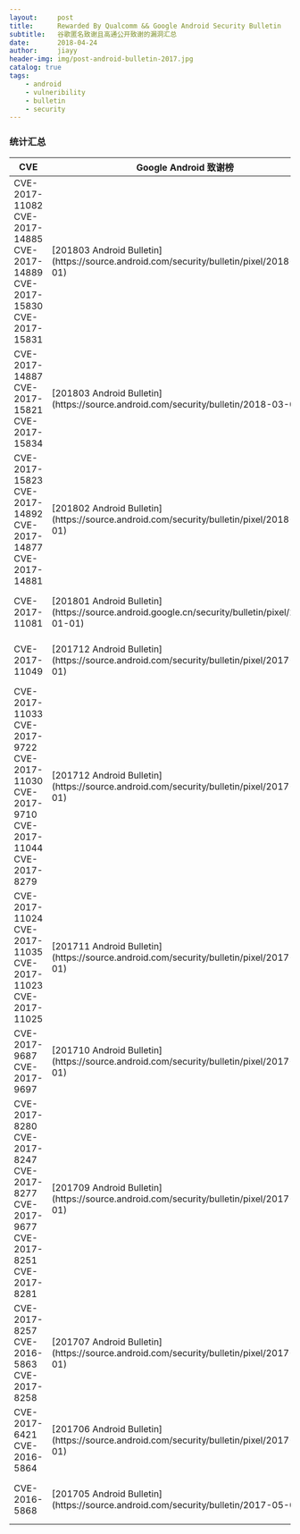 ```yaml
---
layout:     post
title:      Rewarded By Qualcomm && Google Android Security Bulletin 
subtitle:   谷歌匿名致谢且高通公开致谢的漏洞汇总
date:       2018-04-24
author:     jiayy
header-img: img/post-android-bulletin-2017.jpg
catalog: true
tags:
    - android
    - vulneribility
    - bulletin
    - security
---
```


### 统计汇总

<table><thead>
<tr>
<th>CVE</th>
<th>Google Android 致谢榜</th>
<th>Qualcomm 致谢榜</th>
</tr>
</thead><tbody>
<tr>
<td>
CVE-2017-11082
CVE-2017-14885
CVE-2017-14889
CVE-2017-15830
CVE-2017-15831
</td>
<td> [201803 Android Bulletin](https://source.android.com/security/bulletin/pixel/2018-03-01) </td>
<td> [201803 Qualcomm Bulletin](https://www.codeaurora.org/security-bulletin/2018/03/29/march-2018-code-aurora-security-bulletin)</td>
</tr>
<tr>
<td>
CVE-2017-14887
CVE-2017-15821
CVE-2017-15834
</td>
<td> [201803 Android Bulletin](https://source.android.com/security/bulletin/2018-03-01)</td>
<td> [201803 Qualcomm Bulletin](https://www.codeaurora.org/security-bulletin/2018/03/29/march-2018-code-aurora-security-bulletin)</td>
</tr>
<tr>
<td>
CVE-2017-15823
CVE-2017-14892
CVE-2017-14877
CVE-2017-14881
</td>
<td>[201802 Android Bulletin](https://source.android.com/security/bulletin/pixel/2018-02-01)</td>
<td>[201802 Qualcomm Bulletin](https://www.codeaurora.org/security-bulletin/2018/02/16/february-2018-code-aurora-security-bulletin)</td>
</tr>
<tr>
<td>CVE-2017-11081</td>
<td>[201801 Android Bulletin](https://source.android.google.cn/security/bulletin/pixel/2018-01-01)</td>
<td>[201801 Qualcomm Bulletin](https://www.codeaurora.org/security-bulletin/2018/01/26/january-2018-code-aurora-security-bulletin)</td>
</tr>
<tr>
<td>CVE-2017-11049</td>
<td>[201712 Android Bulletin](https://source.android.com/security/bulletin/pixel/2017-12-01)</td>
<td>[201802 Qualcomm Bulletin](https://www.codeaurora.org/security-bulletin/2018/02/16/february-2018-code-aurora-security-bulletin)</td>
</tr>
<tr>
<td>
CVE-2017-11033
CVE-2017-9722
CVE-2017-11030
CVE-2017-9710
CVE-2017-11044
CVE-2017-8279
</td>
<td>[201712 Android Bulletin](https://source.android.com/security/bulletin/pixel/2017-12-01)</td>
<td>[201712 Qualcomm Bulletin](https://www.codeaurora.org/security-bulletin/2017/12/14/december-2017-security-bulletin)</td>
</tr>
<tr>
<td>
CVE-2017-11024
CVE-2017-11035
CVE-2017-11023
CVE-2017-11025
</td>
<td>[201711 Android Bulletin](https://source.android.com/security/bulletin/pixel/2017-11-01)</td>
<td>[201712 Qualcomm Bulletin](https://www.codeaurora.org/security-bulletin/2017/12/14/december-2017-security-bulletin)</td>
</tr>
<tr>
<td>
CVE-2017-9687
CVE-2017-9697
</td>
<td>[201710 Android Bulletin](https://source.android.com/security/bulletin/pixel/2017-10-01)</td>
<td>[201802 Qualcomm Bulletin](https://www.codeaurora.org/security-bulletin/2018/02/16/february-2018-code-aurora-security-bulletin)</td>
</tr>
<tr>
<td>
CVE-2017-8280
CVE-2017-8247 CVE-2017-8277 CVE-2017-9677
CVE-2017-8251 CVE-2017-8281
</td>
<td>[201709 Android Bulletin](https://source.android.com/security/bulletin/pixel/2017-09-01)</td>
<td>[201709 Qualcomm Bulletin](https://www.codeaurora.org/security-bulletin/2017/09/27/september-2017-v1)</td>
</tr>
<tr>
<td>
CVE-2017-8257
CVE-2016-5863
CVE-2017-8258
</td>
<td>[201707 Android Bulletin](https://source.android.com/security/bulletin/pixel/2017-07-01)</td>
<td>[201710 Qualcomm Bulletin](https://www.codeaurora.org/security-bulletin/2017/10/20/october-2017-v1)</td>
</tr>
<tr>
<td>
CVE-2017-6421
CVE-2016-5864
</td>
<td>[201706 Android Bulletin](https://source.android.com/security/bulletin/pixel/2017-06-01)</td>
<td>[201710 Qualcomm Bulletin](https://www.codeaurora.org/security-bulletin/2017/10/20/october-2017-v1)</td>
</tr>
<tr>
<td>
CVE-2016-5868
</td>
<td>[201705 Android Bulletin](https://source.android.com/security/bulletin/2017-05-01)</td>
<td>[201710 Qualcomm Bulletin](https://www.codeaurora.org/security-bulletin/2017/10/20/october-2017-v1)</td>
</tr>

</tbody></table>
